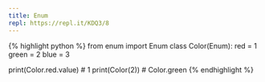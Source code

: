 ```yaml
---
title: Enum
repl: https://repl.it/KDQ3/8
---
```

{% highlight python %}
from enum import Enum
class Color(Enum):
    red = 1
    green = 2
    blue = 3

print(Color.red.value)  # 1
print(Color(2))         # Color.green
{% endhighlight %}
